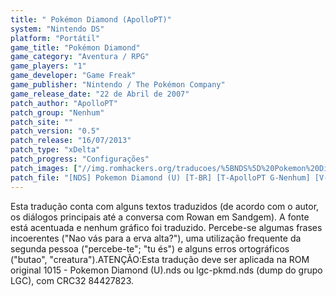 ```yaml
---
title: " Pokémon Diamond (ApolloPT)"
system: "Nintendo DS"
platform: "Portátil"
game_title: "Pokémon Diamond"
game_category: "Aventura / RPG"
game_players: "1"
game_developer: "Game Freak"
game_publisher: "Nintendo / The Pokémon Company"
game_release_date: "22 de Abril de 2007"
patch_author: "ApolloPT"
patch_group: "Nenhum"
patch_site: ""
patch_version: "0.5"
patch_release: "16/07/2013"
patch_type: "xDelta"
patch_progress: "Configurações"
patch_images: ["//img.romhackers.org/traducoes/%5BNDS%5D%20Pokemon%20Diamond%20-%20ApolloPT%20-%201.PNG","//img.romhackers.org/traducoes/%5BNDS%5D%20Pokemon%20Diamond%20-%20ApolloPT%20-%202.PNG","//img.romhackers.org/traducoes/%5BNDS%5D%20Pokemon%20Diamond%20-%20ApolloPT%20-%203.PNG"]
patch_file: "[NDS] Pokemon Diamond (U) [T-BR] [T-ApolloPT G-Nenhum] [V-0.5 A-2013].rar"
---
```

Esta tradução conta com alguns textos traduzidos (de acordo com o autor, os diálogos principais até a conversa com Rowan em Sandgem). A fonte está acentuada e nenhum gráfico foi traduzido. Percebe-se algumas frases incoerentes ("Nao vás para a erva alta?"), uma utilização frequente da segunda pessoa ("percebe-te"; "tu és") e alguns erros ortográficos ("butao", "creatura").ATENÇÃO:Esta tradução deve ser aplicada na ROM original 1015 - Pokemon Diamond (U).nds ou lgc-pkmd.nds (dump do grupo LGC), com CRC32 84427823.